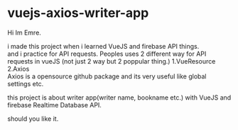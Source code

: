 # vuejs-axios-writer-app

Hi Im Emre.

i made this project when i learned VueJS and firebase API things. <br>
and i practice for API requests. Peoples uses 2 different way for API requests in vueJS (not just 2 way but 2 poppular thing.) 1.VueResource 2.Axios <br>
Axios is a opensource github package and its very useful like global settings etc. <br>

this project is about writer app(writer name, bookname etc.) with VueJS and firebase Realtime Database API.<br>

should you like it.
